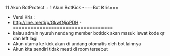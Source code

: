 11 Akun BotProtect + 1 Akun BotKick
-===Bot Kris===
- Versi Kris :
- http://line.me/ti/p/GkwfNjoPDH
-==================================
- kalau admin nyuruh nendang member botkick akan masuk lewat kode qr dan left lagi
- Akun utama ke kick akan di undang otomatis oleh bot lainnya
- Akun kita sendiri tidak mesti di room tersebut
